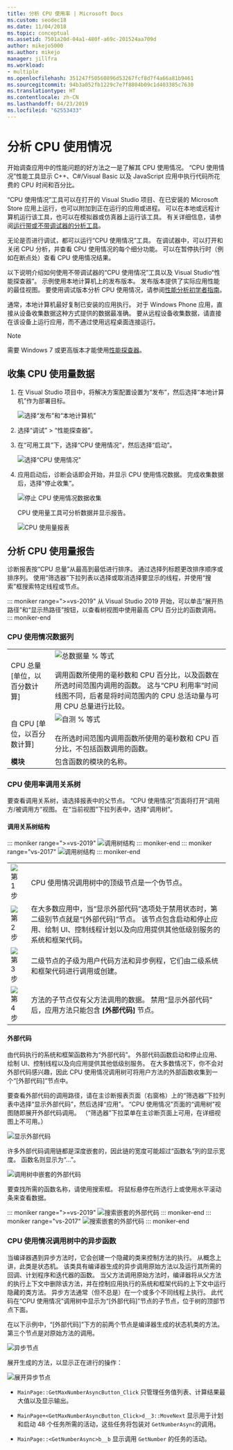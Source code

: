 ```yaml
---
title: 分析 CPU 使用率 | Microsoft Docs
ms.custom: seodec18
ms.date: 11/04/2018
ms.topic: conceptual
ms.assetid: 7501a20d-04a1-480f-a69c-201524aa709d
author: mikejo5000
ms.author: mikejo
manager: jillfra
ms.workload:
- multiple
ms.openlocfilehash: 351247f50560896d53267fcf8d7f4a66a81b9461
ms.sourcegitcommit: 94b3a052fb1229c7e7f8804b09c1d403385c7630
ms.translationtype: HT
ms.contentlocale: zh-CN
ms.lasthandoff: 04/23/2019
ms.locfileid: "62553433"
---
```

# <a name="analyze-cpu-usage"></a>分析 CPU 使用情况

开始调查应用中的性能问题的好方法之一是了解其 CPU 使用情况。 “CPU 使用情况”性能工具显示 C++、C#/Visual Basic 以及 JavaScript 应用中执行代码所花费的 CPU 时间和百分比。

“CPU 使用情况”工具可以在打开的 Visual Studio 项目、在已安装的 Microsoft Store 应用上运行，也可以附加到正在运行的应用或进程。 可以在本地或远程计算机运行该工具，也可以在模拟器或仿真器上运行该工具。 有关详细信息，请参阅[运行带或不带调试器的分析工具](../profiling/running-profiling-tools-with-or-without-the-debugger.md)。

无论是否进行调试，都可以运行“CPU 使用情况”工具。 在调试器中，可以打开和关闭 CPU 分析，并查看 CPU 使用情况的每个细分功能。 可以在暂停执行时（例如在断点处）查看 CPU 使用情况结果。

以下说明介绍如何使用不带调试器的“CPU 使用情况”工具以及 Visual Studio“性能探查器”。 示例使用本地计算机上的发布版本。 发布版本提供了实际应用性能的最佳视图。 要使用调试版本分析 CPU 使用情况，请参阅[性能分析初学者指南](../profiling/beginners-guide-to-performance-profiling.md)。

通常，本地计算机最好复制已安装的应用执行。 对于 Windows Phone 应用，直接从设备收集数据这种方式提供的数据最准确。 要从远程设备收集数据，请直接在该设备上运行应用，而不通过使用远程桌面连接运行。

>[!NOTE]
>需要 Windows 7 或更高版本才能使用[性能探查器](../profiling/profiling-feature-tour.md)。

## <a name="collect-cpu-usage-data"></a>收集 CPU 使用量数据

1. 在 Visual Studio 项目中，将解决方案配置设置为“发布”，然后选择“本地计算机”作为部署目标。

    ![选择“发布”和“本地计算机”](../profiling/media/cpuuse_selectreleaselocalmachine.png "Select Release and Local Machine")

1. 选择“调试” > “性能探查器”。

1. 在“可用工具”下，选择“CPU 使用情况”，然后选择“启动”。

    ![选择“CPU 使用情况”](../profiling/media/cpuuse_lib_choosecpuusage.png "Select CPU Usage")

4. 应用启动后，诊断会话即会开始，并显示 CPU 使用情况数据。 完成收集数据后，选择“停止收集”。

   ![停止 CPU 使用情况数据收集](../profiling/media/cpu_use_wt_stopcollection.png "Stop CPU Usage data collection")

   CPU 使用量工具可分析数据并显示报告。

   ![CPU 使用量报表](../profiling/media/cpu_use_wt_report.png "CPU Usage report")

## <a name="analyze-the-cpu-usage-report"></a>分析 CPU 使用量报告

诊断报表按“CPU 总量”从最高到最低进行排序。 通过选择列标题更改排序顺序或排序列。 使用“筛选器”下拉列表以选择或取消选择要显示的线程，并使用“搜索”框搜索特定线程或节点。

::: moniker range=">=vs-2019"
从 Visual Studio 2019 开始，可以单击“展开热路径”和“显示热路径”按钮，以查看树视图中使用最高 CPU 百分比的函数调用。
::: moniker-end

### <a name="BKMK_Call_tree_data_columns"></a> CPU 使用情况数据列

|||
|-|-|
|CPU 总量 [单位，以百分数计算]|![总数据量 % 等式](../profiling/media/cpu_use_wt_totalpercentequation.png "CPU_USE_WT_TotalPercentEquation")<br /><br /> 调用函数所使用的毫秒数和 CPU 百分比，以及函数在所选时间范围内调用的函数。 这与“CPU 利用率”时间线图不同，后者是将时间范围内的 CPU 总活动量与可用 CPU 总量进行比较。|
|自 CPU [单位，以百分数计算]|![自测 % 等式](../profiling/media/cpu_use_wt_selflpercentequation.png "CPU_USE_WT_SelflPercentEquation")<br /><br /> 在所选时间范围内调用函数所使用的毫秒数和 CPU 百分比，不包括函数调用的函数。|
|**模块**|包含函数的模块的名称。

### <a name="BKMK_The_CPU_Usage_call_tree"></a> CPU 使用率调用关系树

要查看调用关系树，请选择报表中的父节点。 “CPU 使用情况”页面将打开“调用方/被调用方”视图。 在“当前视图”下拉列表中，选择“调用树”。

#### <a name="BKMK_Call_tree_structure"></a>调用关系树结构

::: moniker range=">=vs-2019"
![调用树结构](../profiling/media/vs-2019/cpu-use-wt-getmaxnumbercalltree-annotated.png "Call tree structure")
::: moniker-end
::: moniker range="vs-2017"
![调用树结构](../profiling/media/cpu_use_wt_getmaxnumbercalltree_annotated.png "Call tree structure")
::: moniker-end

|||
|-|-|
|![第 1 步](../profiling/media/procguid_1.png "ProcGuid_1")|CPU 使用情况调用树中的顶级节点是一个伪节点。|
|![第 2 步](../profiling/media/procguid_2.png "ProcGuid_2")|在大多数应用中，当“显示外部代码”选项处于禁用状态时，第二级别节点就是“[外部代码]”节点。 该节点包含启动和停止应用、绘制 UI、控制线程计划以及向应用提供其他低级别服务的系统和框架代码。|
|![第 3 步](../profiling/media/procguid_3.png "ProcGuid_3")|二级节点的子级为用户代码方法和异步例程，它们由二级系统和框架代码进行调用或创建。|
|![第 4 步](../profiling/media/procguid_4.png "ProcGuid_4")|方法的子节点仅有父方法调用的数据。 禁用“显示外部代码”  后，应用方法只能包含 **[外部代码]** 节点。|

#### <a name="BKMK_External_Code"></a> 外部代码

由代码执行的系统和框架函数称为“外部代码”。 外部代码函数启动和停止应用、绘制 UI、控制线程以及向应用提供其他低级别服务。 在大多数情况下，你不会对外部代码感兴趣，因此 CPU 使用情况调用树可将用户方法的外部函数收集到一个“[外部代码]”节点中。

要查看外部代码的调用路径，请在主诊断报表页面（右窗格）上的“筛选器”下拉列表中选择“显示外部代码”，然后选择“应用”。 “CPU 使用情况”页面的“调用树”视图随即展开外部代码调用。 （“筛选器”下拉菜单在主诊断页面上可用，在详细视图上不可用。）

![显示外部代码](../profiling/media/cpu_use_wt_filterview.png "Show External Code")

许多外部代码调用链都是深度嵌套的，因此链的宽度可能超过“函数名”列的显示宽度。 函数名则显示为“...”。

![调用树中嵌套的外部代码](../profiling/media/cpu_use_wt_showexternalcodetoowide.png "Nested external code in the call tree")

要查找所需的函数名称，请使用搜索框。 将鼠标悬停在所选行上或使用水平滚动条来查看数据。

::: moniker range=">=vs-2019"
![搜索嵌套的外部代码](../profiling/media/vs-2019/cpu-use-wt-showexternalcodetoowide-found.png "Search for nested external code")
::: moniker-end
::: moniker range="vs-2017"
![搜索嵌套的外部代码](../profiling/media/cpu_use_wt_showexternalcodetoowide_found.png "Search for nested external code")
::: moniker-end

### <a name="BKMK_Asynchronous_functions_in_the_CPU_Usage_call_tree"></a> CPU 使用情况调用树中的异步函数

 当编译器遇到异步方法时，它会创建一个隐藏的类来控制方法的执行。 从概念上讲，此类是状态机。 该类具有编译器生成的异步调用原始方法以及运行其所需的回调、计划程序和迭代器的函数。 当父方法调用原始方法时，编译器将从父方法的执行上下文中删除该方法，并在控制应用执行的系统和框架代码的上下文中运行隐藏的类方法。 异步方法通常（但不总是）在一个或多个不同线程上执行。 此代码在“CPU 使用情况”调用树中显示为“[外部代码]”节点的子节点，位于树的顶部节点下面。

在以下示例中，“[外部代码]”下方的前两个节点是编译器生成的状态机类的方法。 第三个节点是对原始方法的调用。

![异步节点](media/cpu_use_wt_getmaxnumberasync_selected.png "Asynchronous node")

展开生成的方法，以显示正在进行的操作：

![展开异步节点](media/cpu_use_wt_getmaxnumberasync_expandedcalltree.png "Expanded asynchronous node")

- `MainPage::GetMaxNumberAsyncButton_Click` 只管理任务值列表、计算结果最大值以及显示输出。

- `MainPage+<GetMaxNumberAsyncButton_Click>d__3::MoveNext` 显示用于计划和启动 48 个任务所需的活动，这些任务将包装对 `GetNumberAsync`的调用。

- `MainPage::<GetNumberAsync>b__b` 显示调用 `GetNumber` 的任务的活动。
